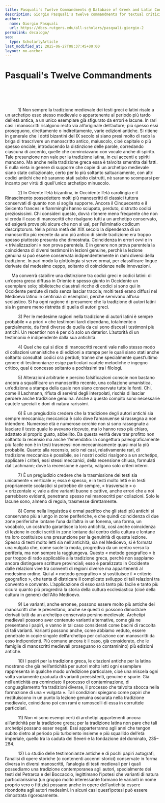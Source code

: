 ```yaml
---
title: Pasquali's Twelve Commandments @ Database of Greek and Latin Conjectural Emendations Attested in MSS
description: Giorgio Pasquali's twelve commandments for textual criticism
author:
  name: Giorgio Pasquali
  url: https://dbcs.rutgers.edu/all-scholars/pasquali-giorgio-2
permalink: decalogo/
seo:
  type: ScholarlyArticle
last_modified_at: 2025-06-27T08:37:45+00:00
layout: no-anchor
---
```

# Pasquali's Twelve Commandments

&nbsp;  
&nbsp;  
&nbsp;  
&nbsp;  
&emsp;&emsp;&emsp;1) Non sempre la tradizione medievale dei testi greci e latini risale a un archetipo esso stesso medievale o appartenente al periodo più tardo dell’età antica, a un unico esemplare già sfigurato da errori e lacune. In rari casi i manoscritti risalgono recto via all’originale dell’autore; più spesso essi proseguono, direttamente o indirettamente, varie edizioni antiche. Si ritiene in generale che i dotti bizantini del IX secolo si siano presi molto di rado la briga di trascrivere un manoscritto antico, maiuscolo, cioè capitale o più spesso onciale, introducendo la distinzione delle parole, corredando ciascuna di accento, quelle che cominciavano con vocale anche di spirito. Tale presunzione non vale per la tradizione latina, in cui accenti e spiriti mancano. Ma anche nella tradizione greca essa è talvolta smentita dai fatti. E nulla vieta in genere di supporre che copie di un archetipo medievale siano state collazionate, certo per lo più soltanto saltuariamente, con altri codici antichi che nè saranno stati subito distrutti, nè saranno scomparsi per incanto per virtù di quell’unico archetipo minuscolo.
      
&emsp;&emsp;&emsp;2) In Oriente l’età bizantina, in Occidente l’età carolingia e il Rinascimento possedettero molti più manoscritti di classici tuttora conservati di quanto non si soglia supporre. Ancora il Cinquecento e il Seicento francesi e fiamminghi hanno sciupato, perduto, distrutto codici preziosissimi. Chi consideri questo, dovrà ritenere meno frequente che non si creda il caso di manoscritti che risalgano tutti a un archetipo conservato, ed esigerà prove più sicure che non si usi, per l’eliminatio codicum descriptorum. Nella prima metà del XIX secolo la dipendenza di un manoscritto più recente da uno più antico di simile tradizione era troppo spesso piuttosto presunta che dimostrata. Coincidenza in errori ovvi e in «&nbsp;trivializzazioni&nbsp;» non prova parentela. E in genere non prova parentela la coincidenza di diversi testimoni in lezioni genuine, perchè la lezione genuina si può essere conservata indipendentemente in rami diversi della tradizione. In pari modo la glottologia si serve ormai, per classificare lingue derivate dal medesimo ceppo, soltanto di coincidenze nelle innovazioni.

&emsp;&ensp;Ma converrà stabilire una distinzione tra codici greci e codici latini: di un’opera greca diffusa in Oriente è spesso giunto in Occidente un esemplare solo; biblioteche claustrali ricche di codici si sono qui in Occidente perdute di rado senza lasciar traccia; molti testi erano diffusi nel Medioevo latino in centinaia di esemplari, perchè servivano all’uso scolastico. Si ha ogni ragione di presumere che la tradizione di autori latini sia in genere meno ristretta di quella di autori greci.
      
&emsp;&emsp;&emsp;3) Per le medesime ragioni nella tradizione di autori latini è sempre probabile «&nbsp;a priori&nbsp;» che testimoni tardi dipendano, totalmente o parzialmente, da fonti diverse da quella da cui sono discesi i testimoni più antichi. Un recentior non è per ciò solo un deterior. L’autorità di un testimonio è indipendente dalla sua antichità.
      
&emsp;&emsp;&emsp;4) Quel che qui si dice di manoscritti recenti vale nello stesso modo di collazioni umanistiche e di edizioni a stampa per le quali siano stati anche soltanto consultati codici ora perduti; tranne che specialmente quest’ultimo genere di testimonianze esige particolari cautele metodiche e ingegno critico, qual è concesso soltanto a pochissimi tra i filologi.
      
&emsp;&emsp;&emsp;5) Alterazioni arbitrarie e persino falsificazioni conscie non bastano ancora a squalificare un manoscritto recente, una collazione umanistica, un’edizione a stampa della quale non siano conservate tutte le fonti. Chi, come il Lachmann, rifiuta di servirsi degli interpolati, rischia di lasciar perdere anche tradizione genuina. Anche a questo compito sono necessarie cautele speciali e doni di natura rarissimi.
      
&emsp;&emsp;&emsp;6) È un pregiudizio credere che la tradizione degli autori antichi sia sempre meccanica; meccanica è solo dove l’amanuense si rassegna a non intendere. Numerose età e numerose cerchie non si sono rassegnate a lasciare il testo quale lo avevano ricevuto, ma lo hanno reso più chiaro, adattato al proprio gusto, abbellito. Da questa verità deve trar profitto non soltanto la recensio ma anche 1’emendatio: la congettura paleograficamente più facile non è in testi trasmessi non meccanicamente quasi mai la più probabile. Quanto alla recensio, solo nei casi, relativamente rari, di tradizione meccanica è possibile, se i nostri codici risalgono a un archetipo, applicare i criteri, essi stessi meccanici, della recensione chiusa, formulati dal Lachmann; dove la recensione è aperta, valgono solo criteri interni.
      
&emsp;&emsp;&emsp;7) È un pregiudizio credere che la trasmissione dei testi sia unicamente «&nbsp;verticale&nbsp;»; essa è spesso, e in testi molto letti e in testi propriamente scolastici si potrebbe dir sempre, «&nbsp;trasversale&nbsp;» o «&nbsp;orizzontale&nbsp;»; vale a dire varianti buone o cattive, anche errori che a noi parrebbero evidenti, penetrano spesso nei manoscritti per collazioni. Solo le lacune sono, almeno di regola, trasmesse direttamente.
      
&emsp;&emsp;&emsp;8) Come nella linguistica è ormai pacifico che gli stadi più antichi si conservano più a lungo in zone periferiche, e che quindi coincidenza di due zone periferiche lontane l’una dall’altra in un fonema, una forma, un vocabolo, un costrutto garantisce la loro antichità, così anche coincidenza di lezione in codici scritti in zone lontane dal centro della cultura e lontane tra loro costituisce una presunzione per la genuinità di questa lezione. Spesso di testi molto letti sia nell’antichità, sia nel Medioevo, si è formata una vulgata che, come suole la moda, progrediva da un centro verso la periferia, ma non sempre la raggiungeva. Questo «&nbsp;metodo geografico&nbsp;» è pur troppo di rado applicabile alla tradizione greca, perchè non sappiamo ancora distinguere scritture provinciali; esso è paralizzato in Occidente dalle relazioni vive tra conventi di regioni diverse ma appartenenti al medesimo ordine. Qui al «&nbsp;metodo geografico&nbsp;» si sostituisce il «&nbsp;criterio geografico&nbsp;», che tenta di districare il complicato sviluppo di tali relazioni tra convento e convento. L’applicazione di esso sarà tanto più facile e tanto più sicura quanto più progredirà la storia della cultura ecclesiastica (cioè della cultura in genere) dell’Alto Medioevo.
      
&emsp;&emsp;&emsp;9) Le varianti, anche erronee, possono essere molto più antiche dei manoscritti che le presentano, anche se questi si possono dimostrare derivati tutti da un archetipo conservato persino medievale. Archetipi medievali possono aver contenuto varianti alternative, come già ne presentano i papiri, e vanno in tal caso considerati come bacini di raccolta di tali varianti. Varianti possono anche, come abbiamo veduto, essere penetrate in copie singole dell’archetipo per collazione con manoscritti da esso indipendenti. Più comune ancora è il caso, già considerato, che le famiglie di manoscritti medievali proseguano (o contaminino) più edizioni antiche.
      
&emsp;&emsp;&emsp;10) I papiri per la tradizione greca, le citazioni antiche per la latina mostrano che già nell’antichità per autori molto letti ogni esemplare rappresenta in qualche modo un’edizione particolare, cioè una miscela ogni volta variamente graduata di varianti preesistenti, genuine e spurie. Già nell’antichità era cominciato il processo di contaminazione, di conguagliamento fra tradizioni diverse, il processo che talvolta sbocca nella formazione di una «&nbsp;vulgata&nbsp;». Tali condizioni spiegano come papiri che restituiscono in un punto la lezione genuina oscurata nella tradizione medievale, coincidano poi con rami e ramoscelli di essa in corruttele particolari.
      
&emsp;&emsp;&emsp;11) Non vi sono esempi certi di archetipi appartenenti ancora all’antichità per la tradizione greca; per la tradizione latina non pare che tali archetipi possano esser negati. Essi apparterranno agli anni che tengon subito dietro al periodo più turbolento insieme e più squallido dell’età imperiale, quello tra la caduta dei Severi e la fondazione del dominato, 235–284.
      
&emsp;&emsp;&emsp;12) Lo studio delle testimonianze antiche e di pochi papiri autografi, l’analisi di opere storiche (o contenenti accenni storici) conservate in forma diversa in diversi manoscritti, l’analogia di testi medievali per i quali possediamo una tradizione contemporanea agli autori, specialmente dei testi del Petrarca e del Boccaccio, legittimano l’ipotesi che varianti di natura particolarissima (un gruppo molto interessante formano le varianti in nome proprio vero o fittizio) possano anche in opere dell’antichità essere ricondotte agli autori medesimi. In alcuni casi quest’ipotesi può essere dimostrata rigorosamente.
